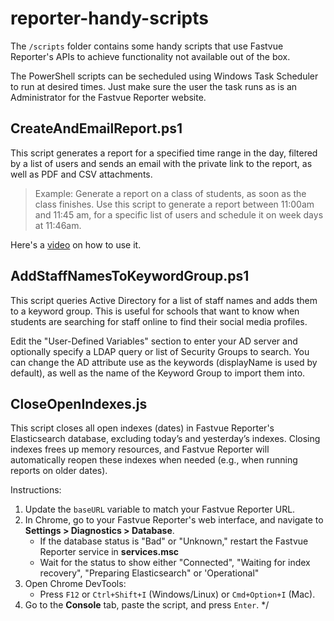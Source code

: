 # reporter-handy-scripts

The `/scripts` folder contains some handy scripts that use Fastvue Reporter's APIs to achieve functionality not available out of the box.

The PowerShell scripts can be secheduled using Windows Task Scheduler to run at desired times. Just make sure the user the task runs as is an Administrator for the Fastvue Reporter website.

## CreateAndEmailReport.ps1

This script generates a report for a specified time range in the day, filtered by a list of users and sends an email with the private link to the report, as well as PDF and CSV attachments.

> Example: Generate a report on a class of students, as soon as the class finishes. Use this script to generate a report between 11:00am and 11:45 am, for a specific list of users and schedule it on week days at 11:46am.

Here's a [video](https://www.loom.com/share/21cfc712542d434d803c0034f6accad3?sid=0937bcde-9ce0-48a0-9669-45a66601cef7) on how to use it.

## AddStaffNamesToKeywordGroup.ps1

This script queries Active Directory for a list of staff names and adds them to a keyword group. This is useful for schools that want to know when students are searching for staff online to find their social media profiles.

Edit the "User-Defined Variables" section to enter your AD server and optionally specify a LDAP query or list of Security Groups to search. You can change the AD attribute use as the keywords (displayName is used by default), as well as the name of the Keyword Group to import them into.

## CloseOpenIndexes.js

This script closes all open indexes (dates) in Fastvue Reporter's Elasticsearch database, excluding today’s and yesterday’s indexes. Closing indexes frees up memory resources, and Fastvue Reporter will automatically reopen these indexes when needed (e.g., when running reports on older dates).

Instructions:

1. Update the `baseURL` variable to match your Fastvue Reporter URL.
2. In Chrome, go to your Fastvue Reporter's web interface, and navigate to **Settings > Diagnostics > Database**.
   - If the database status is "Bad" or "Unknown," restart the Fastvue Reporter service in **services.msc**
   - Wait for the status to show either "Connected", "Waiting for index recovery", "Preparing Elasticsearch" or 'Operational"
3. Open Chrome DevTools:
   - Press `F12` or `Ctrl+Shift+I` (Windows/Linux) or `Cmd+Option+I` (Mac).
4. Go to the **Console** tab, paste the script, and press `Enter`.
   \*/
